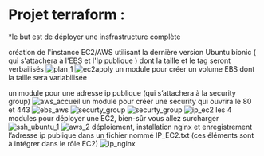 # Projet terraform :

*le but est de déployer une insfrastructure complète 

création de l'instance EC2/AWS utilisant la dernière version Ubuntu bionic ( qui s'attachera à l'EBS et l'Ip publique ) dont la taille et le tag seront verbailisés
![plan_1](https://github.com/mikimihia/terraform/assets/44511981/bef83b3a-cd93-4cbb-94c2-cc7afef40196)
![ec2apply](https://github.com/mikimihia/terraform/assets/44511981/93970249-2ef0-439e-926d-6019283463f9)
un module pour créer un volume EBS dont la taille sera variabilisée

un module pour une adresse ip publique (qui s’attachera à la security group)
![aws_accueil](https://github.com/mikimihia/terraform/assets/44511981/b35b142b-085e-4620-a01a-577232632b65)
un module pour créer une security qui ouvrira le 80 et 443
![ebs_aws](https://github.com/mikimihia/terraform/assets/44511981/428cf718-2da5-4e5c-b2aa-ab0fafc9fce4)
![securty_group](https://github.com/mikimihia/terraform/assets/44511981/77992fa0-d4b5-47a2-98af-0b610f00e936)
![securty_group](https://github.com/mikimihia/terraform/assets/44511981/b71f16b7-9798-46cf-b7fe-1923e08e07e1)
![ip_ec2](https://github.com/mikimihia/terraform/assets/44511981/538dd83c-769d-423d-aa7c-961f32a7067e)
les 4 modules pour déployer une EC2, bien-sûr vous allez surcharger
![ssh_ubuntu_1](https://github.com/mikimihia/terraform/assets/44511981/1f7f5653-9042-4121-9344-90349128090d)
![aws_2](https://github.com/mikimihia/terraform/assets/44511981/9f2b3813-819c-4d9b-b71c-b688b83b7db9)
déploiement, installation nginx et enregistrement l’adresse ip publique dans un fichier nommé IP_EC2.txt (ces
  éléments sont à intégrer dans le rôle EC2)
![ip_nginx](https://github.com/mikimihia/terraform/assets/44511981/12ed10a3-7f19-43ac-8229-126f65249f9a)

